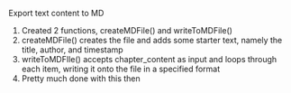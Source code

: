 Export text content to MD
1. Created 2 functions, createMDFile() and writeToMDFile()
2. createMDFile() creates the file and adds some starter text, namely the title, author, and timestamp
3. writeToMDFIle() accepts chapter_content as input and loops through each item, writing it onto the file in a specified format
4. Pretty much done with this then